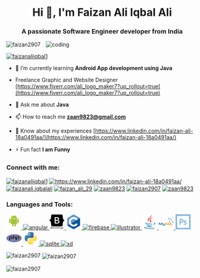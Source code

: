 <h1 align="center">Hi 👋, I'm Faizan Ali Iqbal Ali</h1>
<h3 align="center">A passionate Software Engineer developer from India</h3>

<img align="right" alt="coding" width="400" src="https://camo.githubusercontent.com/8bf6f6d78abc81fcf9c49f10649423e73ea44bc248e83aaae8759d401c829a84/68747470733a2f2f70687973696373677572756b756c2e66696c65732e776f726470726573732e636f6d2f323031392f30322f6368617261637465722d312e676966">

<p align="left"> <img src="https://komarev.com/ghpvc/?username=faizan2907&label=Profile%20views&color=0e75b6&style=flat" alt="faizan2907" /> </p>

<p align="left"> <a href="https://twitter.com/faizanaliiqbal1" target="blank"><img src="https://img.shields.io/twitter/follow/faizanaliiqbal1?logo=twitter&style=for-the-badge" alt="faizanaliiqbal1" /></a> </p>

- 🌱 I’m currently learning **Android App development using Java**

- Freelance Graphic and Website Designer [https://www.fiverr.com/ali_logo_maker7?up_rollout=true](https://www.fiverr.com/ali_logo_maker7?up_rollout=true)

- 💬 Ask me about **Java**

- 📫 How to reach me **zaan9823@gmail.com**

- 📄 Know about my experiences [https://www.linkedin.com/in/faizan-ali-18a0491aa/](https://www.linkedin.com/in/faizan-ali-18a0491aa/)

- ⚡ Fun fact **I am Funny**

<h3 align="left">Connect with me:</h3>
<p align="left">
<a href="https://twitter.com/faizanaliiqbal1" target="blank"><img align="center" src="https://raw.githubusercontent.com/rahuldkjain/github-profile-readme-generator/master/src/images/icons/Social/twitter.svg" alt="faizanaliiqbal1" height="30" width="40" /></a>
<a href="https://linkedin.com/in/https://www.linkedin.com/in/faizan-ali-18a0491aa/" target="blank"><img align="center" src="https://raw.githubusercontent.com/rahuldkjain/github-profile-readme-generator/master/src/images/icons/Social/linked-in-alt.svg" alt="https://www.linkedin.com/in/faizan-ali-18a0491aa/" height="30" width="40" /></a>
<a href="https://fb.com/faizanali.iqbalali" target="blank"><img align="center" src="https://raw.githubusercontent.com/rahuldkjain/github-profile-readme-generator/master/src/images/icons/Social/facebook.svg" alt="faizanali.iqbalali" height="30" width="40" /></a>
<a href="https://instagram.com/faizan_ali_29" target="blank"><img align="center" src="https://raw.githubusercontent.com/rahuldkjain/github-profile-readme-generator/master/src/images/icons/Social/instagram.svg" alt="faizan_ali_29" height="30" width="40" /></a>
<a href="https://www.hackerrank.com/zaan9823" target="blank"><img align="center" src="https://raw.githubusercontent.com/rahuldkjain/github-profile-readme-generator/master/src/images/icons/Social/hackerrank.svg" alt="zaan9823" height="30" width="40" /></a>
<a href="https://www.leetcode.com/faizan2907" target="blank"><img align="center" src="https://raw.githubusercontent.com/rahuldkjain/github-profile-readme-generator/master/src/images/icons/Social/leet-code.svg" alt="faizan2907" height="30" width="40" /></a>
<a href="https://auth.geeksforgeeks.org/user/zaan9823" target="blank"><img align="center" src="https://raw.githubusercontent.com/rahuldkjain/github-profile-readme-generator/master/src/images/icons/Social/geeks-for-geeks.svg" alt="zaan9823" height="30" width="40" /></a>
</p>

<h3 align="left">Languages and Tools:</h3>
<p align="left"> <a href="https://developer.android.com" target="_blank" rel="noreferrer"> <img src="https://raw.githubusercontent.com/devicons/devicon/master/icons/android/android-original-wordmark.svg" alt="android" width="40" height="40"/> </a> <a href="https://angular.io" target="_blank" rel="noreferrer"> <img src="https://angular.io/assets/images/logos/angular/angular.svg" alt="angular" width="40" height="40"/> </a> <a href="https://getbootstrap.com" target="_blank" rel="noreferrer"> <img src="https://raw.githubusercontent.com/devicons/devicon/master/icons/bootstrap/bootstrap-plain-wordmark.svg" alt="bootstrap" width="40" height="40"/> </a> <a href="https://www.cprogramming.com/" target="_blank" rel="noreferrer"> <img src="https://raw.githubusercontent.com/devicons/devicon/master/icons/c/c-original.svg" alt="c" width="40" height="40"/> </a> <a href="https://firebase.google.com/" target="_blank" rel="noreferrer"> <img src="https://www.vectorlogo.zone/logos/firebase/firebase-icon.svg" alt="firebase" width="40" height="40"/> </a> <a href="https://www.adobe.com/in/products/illustrator.html" target="_blank" rel="noreferrer"> <img src="https://www.vectorlogo.zone/logos/adobe_illustrator/adobe_illustrator-icon.svg" alt="illustrator" width="40" height="40"/> </a> <a href="https://www.java.com" target="_blank" rel="noreferrer"> <img src="https://raw.githubusercontent.com/devicons/devicon/master/icons/java/java-original.svg" alt="java" width="40" height="40"/> </a> <a href="https://www.mysql.com/" target="_blank" rel="noreferrer"> <img src="https://raw.githubusercontent.com/devicons/devicon/master/icons/mysql/mysql-original-wordmark.svg" alt="mysql" width="40" height="40"/> </a> <a href="https://www.photoshop.com/en" target="_blank" rel="noreferrer"> <img src="https://raw.githubusercontent.com/devicons/devicon/master/icons/photoshop/photoshop-line.svg" alt="photoshop" width="40" height="40"/> </a> <a href="https://www.php.net" target="_blank" rel="noreferrer"> <img src="https://raw.githubusercontent.com/devicons/devicon/master/icons/php/php-original.svg" alt="php" width="40" height="40"/> </a> <a href="https://www.python.org" target="_blank" rel="noreferrer"> <img src="https://raw.githubusercontent.com/devicons/devicon/master/icons/python/python-original.svg" alt="python" width="40" height="40"/> </a> <a href="https://www.sqlite.org/" target="_blank" rel="noreferrer"> <img src="https://www.vectorlogo.zone/logos/sqlite/sqlite-icon.svg" alt="sqlite" width="40" height="40"/> </a> <a href="https://www.adobe.com/products/xd.html" target="_blank" rel="noreferrer"> <img src="https://cdn.worldvectorlogo.com/logos/adobe-xd.svg" alt="xd" width="40" height="40"/> </a> </p>

<p><img align="left" src="https://github-readme-stats.vercel.app/api/top-langs?username=faizan2907&show_icons=true&locale=en&layout=compact" alt="faizan2907" /></p>

<p>&nbsp;<img align="center" src="https://github-readme-stats.vercel.app/api?username=faizan2907&show_icons=true&locale=en" alt="faizan2907" /></p>

<p><img align="center" src="https://github-readme-streak-stats.herokuapp.com/?user=faizan2907&" alt="faizan2907" /></p>
